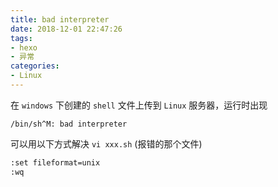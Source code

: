 ```yaml
---
title: bad interpreter
date: 2018-12-01 22:47:26
tags:
- hexo
- 异常
categories:
- Linux
---
```

在 <code>windows</code> 下创建的 <code>shell</code> 文件上传到 <code>Linux</code> 服务器，运行时出现
```shell
/bin/sh^M: bad interpreter
```
可以用以下方式解决
<code>vi xxx.sh</code> (报错的那个文件)

```sh
:set fileformat=unix
:wq
```